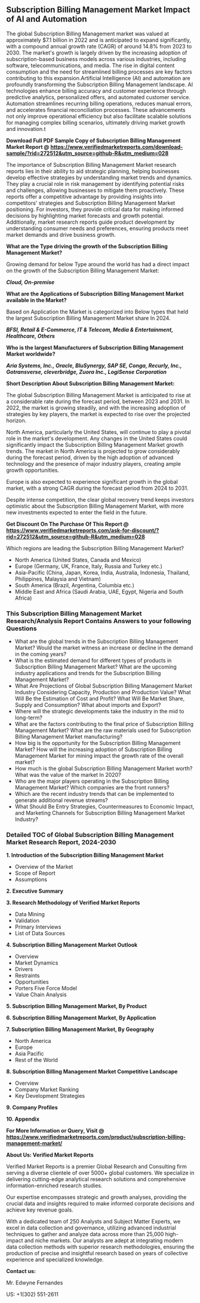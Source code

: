 <h2>Subscription Billing Management Market Impact of AI and Automation</h2>The global Subscription Billing Management market was valued at approximately $7.1 billion in 2022 and is anticipated to expand significantly, with a compound annual growth rate (CAGR) of around 14.8% from 2023 to 2030. The market's growth is largely driven by the increasing adoption of subscription-based business models across various industries, including software, telecommunications, and media. The rise in digital content consumption and the need for streamlined billing processes are key factors contributing to this expansion.Artificial Intelligence (AI) and automation are profoundly transforming the Subscription Billing Management landscape. AI technologies enhance billing accuracy and customer experience through predictive analytics, personalized offers, and automated customer service. Automation streamlines recurring billing operations, reduces manual errors, and accelerates financial reconciliation processes. These advancements not only improve operational efficiency but also facilitate scalable solutions for managing complex billing scenarios, ultimately driving market growth and innovation.t</p><p id="" class=""><strong>Download Full PDF Sample Copy of Subscription Billing Management Market Report @ <a href="https://www.verifiedmarketreports.com/download-sample/?rid=272512&utm_source=github-R&utm_medium=028" target="_blank">https://www.verifiedmarketreports.com/download-sample/?rid=272512&utm_source=github-R&utm_medium=028</a></strong></p><p>The importance of&nbsp;Subscription Billing Management Market research reports lies in their ability to aid strategic planning, helping businesses develop effective strategies by understanding market trends and dynamics. They play a crucial role in risk management by identifying potential risks and challenges, allowing businesses to mitigate them proactively. These reports offer a competitive advantage by providing insights into competitors' strategies and Subscription Billing Management Market positioning. For investors, they provide critical data for making informed decisions by highlighting market forecasts and growth potential. Additionally, market research reports guide product development by understanding consumer needs and preferences, ensuring products meet market demands and drive business growth.</p><p><strong>What are the&nbsp;Type driving the growth of the Subscription Billing Management Market?</strong></p><p id="" class="">Growing demand for below Type around the world has had a direct impact on the growth of the Subscription Billing Management Market:</p><em><strong>Cloud, On-premise</strong></em></p><strong>What are the&nbsp;Applications&nbsp;of Subscription Billing Management Market available in the Market?</strong></p><p id="" class="">Based on Application the Market is categorized into Below types that held the largest Subscription Billing Management Market share In 2024.</p><em><strong>BFSI, Retail & E-Commerce, IT & Telecom, Media & Entertainment, Healthcare, Others</strong></em></p><strong>Who is the largest Manufacturers of Subscription Billing Management Market worldwide?</strong></p><p><em><strong>Aria Systems, Inc., Oracle, BluSynergy, SAP SE, Conga, Recurly, Inc., Gotransverse, cleverbridge, Zuora Inc., LogiSense Corporation</strong></em></p><p id="" class=""><strong>Short Description About Subscription Billing Management Market:</strong></p><p>The global Subscription Billing Management Market is anticipated to rise at a considerable rate during the forecast period, between 2023 and 2031. In 2022, the market is growing steadily, and with the increasing adoption of strategies by key players, the market is expected to rise over the projected horizon.</p><p>North America, particularly the United States, will continue to play a pivotal role in the market's development. Any changes in the United States could significantly impact the Subscription Billing Management Market growth trends. The market in North America is projected to grow considerably during the forecast period, driven by the high adoption of advanced technology and the presence of major industry players, creating ample growth opportunities.</p><p>Europe is also expected to experience significant growth in the global market, with a strong CAGR during the forecast period from 2024 to 2031.</p><p>Despite intense competition, the clear global recovery trend keeps investors optimistic about the Subscription Billing Management Market, with more new investments expected to enter the field in the future.</p><p id="" class=""><strong>Get Discount On The Purchase Of This Report @ <a href="https://www.verifiedmarketreports.com/ask-for-discount/?rid=272512&utm_source=github-R&utm_medium=028" target="_blank">https://www.verifiedmarketreports.com/ask-for-discount/?rid=272512&utm_source=github-R&utm_medium=028</a></strong></p>Which regions are leading the Subscription Billing Management Market?</p><ul><li>North America (United States, Canada and Mexico)</li><li>Europe (Germany, UK, France, Italy, Russia and Turkey etc.)</li><li>Asia-Pacific (China, Japan, Korea, India, Australia, Indonesia, Thailand, Philippines, Malaysia and Vietnam)</li><li>South America (Brazil, Argentina, Columbia etc.)</li><li>Middle East and Africa (Saudi Arabia, UAE, Egypt, Nigeria and South Africa)</li></ul><h3 id="" class="">This Subscription Billing Management Market Research/Analysis Report Contains Answers to your following Questions</h3><ul><li>What are the global trends in the Subscription Billing Management Market? Would the market witness an increase or decline in the demand in the coming years?</li><li>What is the estimated demand for different types of products in Subscription Billing Management Market? What are the upcoming industry applications and trends for the Subscription Billing Management Market?</li><li>What Are Projections of Global Subscription Billing Management Market Industry Considering Capacity, Production and Production Value? What Will Be the Estimation of Cost and Profit? What Will Be Market Share, Supply and Consumption? What about imports and Export?</li><li>Where will the strategic developments take the industry in the mid to long-term?</li><li>What are the factors contributing to the final price of Subscription Billing Management Market? What are the raw materials used for Subscription Billing Management Market manufacturing?</li><li>How big is the opportunity for the Subscription Billing Management Market? How will the increasing adoption of Subscription Billing Management Market for mining impact the growth rate of the overall market?</li><li>How much is the global Subscription Billing Management Market worth? What was the value of the market In 2020?</li><li>Who are the major players operating in the Subscription Billing Management Market? Which companies are the front runners?</li><li>Which are the recent industry trends that can be implemented to generate additional revenue streams?</li><li>What Should Be Entry Strategies, Countermeasures to Economic Impact, and Marketing Channels for Subscription Billing Management Market Industry?</li></ul><h3 id="" class="">Detailed TOC of Global Subscription Billing Management Market Research Report, 2024-2030</h3><p id="" class=""><strong>1. Introduction of the Subscription Billing Management Market</strong></p><ul><li>Overview of the Market</li><li>Scope of Report</li><li>Assumptions</li></ul><p id="" class=""><strong>2. Executive Summary</strong></p><p id="" class=""><strong>3. Research Methodology of Verified Market Reports</strong></p><ul><li>Data Mining</li><li>Validation</li><li>Primary Interviews</li><li>List of Data Sources</li></ul><p id="" class=""><strong>4. Subscription Billing Management Market Outlook</strong></p><ul><li>Overview</li><li>Market Dynamics</li><li>Drivers</li><li>Restraints</li><li>Opportunities</li><li>Porters Five Force Model</li><li>Value Chain Analysis</li></ul><p id="" class=""><strong>5. Subscription Billing Management Market, By Product</strong></p><p id="" class=""><strong>6. Subscription Billing Management Market, By Application</strong></p><p id="" class=""><strong>7. Subscription Billing Management Market, By Geography</strong></p><ul><li>North America</li><li>Europe</li><li>Asia Pacific</li><li>Rest of the World</li></ul><p id="" class=""><strong>8. Subscription Billing Management Market Competitive Landscape</strong></p><ul><li>Overview</li><li>Company Market Ranking</li><li>Key Development Strategies</li></ul><p id="" class=""><strong>9. Company Profiles</strong></p><p id="" class=""><strong>10. Appendix</strong></p><p id="" class=""><strong>For More Information or Query, Visit @ <a href="https://www.verifiedmarketreports.com/product/subscription-billing-management-market/" target="_blank">https://www.verifiedmarketreports.com/product/subscription-billing-management-market/</a></strong></p><p id="" class=""><strong>About Us: Verified Market Reports</strong></p><p id="" class="">Verified Market Reports is a premier Global Research and Consulting firm serving a diverse clientele of over 5000+ global customers. We specialize in delivering cutting-edge analytical research solutions and comprehensive information-enriched research studies.</p><p id="" class="">Our expertise encompasses strategic and growth analyses, providing the crucial data and insights required to make informed corporate decisions and achieve key revenue goals.</p><p id="" class="">With a dedicated team of 250 Analysts and Subject Matter Experts, we excel in data collection and governance, utilizing advanced industrial techniques to gather and analyze data across more than 25,000 high-impact and niche markets. Our analysts are adept at integrating modern data collection methods with superior research methodologies, ensuring the production of precise and insightful research based on years of collective experience and specialized knowledge.</p><p id="" class=""><strong>Contact us:</strong></p><p id="" class="">Mr. Edwyne Fernandes</p><p id="" class="">US: +1(302) 551-2611</p>